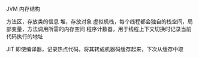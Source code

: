 JVM 内存结构

方法区，存放类的信息
堆，存放对象
虚拟机栈，每个线程都会独自的栈空间，局部变量，方法调用所需的内存空间
程序计数器，用于线程上下文切换时记录当前代码执行的地址

JIT 即使编译器，记录热点代码，将其转成机器码缓存起来，下次从缓存中取
